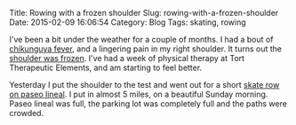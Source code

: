 Title: Rowing with a frozen shoulder
Slug: rowing-with-a-frozen-shoulder
Date: 2015-02-09 16:06:54
Category: Blog
Tags: skating, rowing

I've been a bit under the weather for a couple of months. I had a bout
of [chikunguya fever](http://www.cdc.gov/chikungunya/), and a
lingering pain in my right shoulder. It turns out the
[shoulder was frozen](http://www.nlm.nih.gov/medlineplus/ency/article/000455.htm). I've
had a week of physical therapy at Tort Therapeutic Elements, and am
starting to feel better.

Yesterday I put the shoulder to the test and went out for a short
[skate row on paseo lineal](http://www.mapmyrun.com/workout/868934513). I
put in almost 5 miles, on a beautiful Sunday morning. Paseo lineal was
full, the parking lot was completely full and the paths were crowded.
